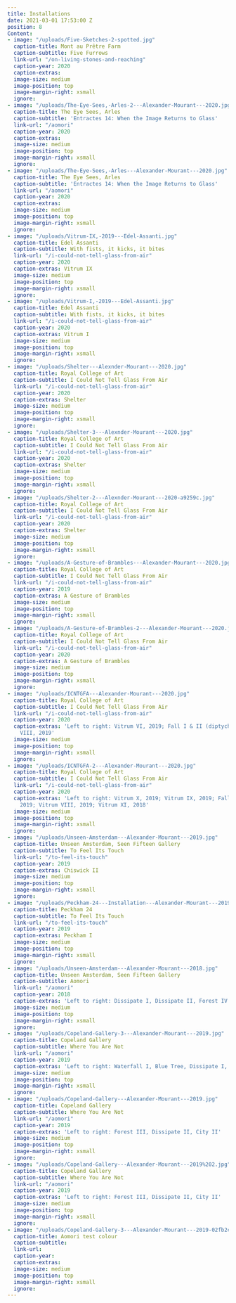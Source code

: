 ```yaml
---
title: Installations
date: 2021-03-01 17:53:00 Z
position: 8
Content:
- image: "/uploads/Five-Sketches-2-spotted.jpg"
  caption-title: Mont au Prêtre Farm
  caption-subtitle: Five Furrows
  link-url: "/on-living-stones-and-reaching"
  caption-year: 2020
  caption-extras: 
  image-size: medium
  image-position: top
  image-margin-right: xsmall
  ignore: 
- image: "/uploads/The-Eye-Sees,-Arles-2---Alexander-Mourant---2020.jpg"
  caption-title: The Eye Sees, Arles
  caption-subtitle: 'Entractes 14: When the Image Returns to Glass'
  link-url: "/aomori"
  caption-year: 2020
  caption-extras: 
  image-size: medium
  image-position: top
  image-margin-right: xsmall
  ignore: 
- image: "/uploads/The-Eye-Sees,-Arles---Alexander-Mourant---2020.jpg"
  caption-title: The Eye Sees, Arles
  caption-subtitle: 'Entractes 14: When the Image Returns to Glass'
  link-url: "/aomori"
  caption-year: 2020
  caption-extras: 
  image-size: medium
  image-position: top
  image-margin-right: xsmall
  ignore: 
- image: "/uploads/Vitrum-IX,-2019---Edel-Assanti.jpg"
  caption-title: Edel Assanti
  caption-subtitle: With fists, it kicks, it bites
  link-url: "/i-could-not-tell-glass-from-air"
  caption-year: 2020
  caption-extras: Vitrum IX
  image-size: medium
  image-position: top
  image-margin-right: xsmall
  ignore: 
- image: "/uploads/Vitrum-I,-2019---Edel-Assanti.jpg"
  caption-title: Edel Assanti
  caption-subtitle: With fists, it kicks, it bites
  link-url: "/i-could-not-tell-glass-from-air"
  caption-year: 2020
  caption-extras: Vitrum I
  image-size: medium
  image-position: top
  image-margin-right: xsmall
  ignore: 
- image: "/uploads/Shelter---Alexnder-Mourant---2020.jpg"
  caption-title: Royal College of Art
  caption-subtitle: I Could Not Tell Glass From Air
  link-url: "/i-could-not-tell-glass-from-air"
  caption-year: 2020
  caption-extras: Shelter
  image-size: medium
  image-position: top
  image-margin-right: xsmall
  ignore: 
- image: "/uploads/Shelter-3---Alexnder-Mourant---2020.jpg"
  caption-title: Royal College of Art
  caption-subtitle: I Could Not Tell Glass From Air
  link-url: "/i-could-not-tell-glass-from-air"
  caption-year: 2020
  caption-extras: Shelter
  image-size: medium
  image-position: top
  image-margin-right: xsmall
  ignore: 
- image: "/uploads/Shelter-2---Alexnder-Mourant---2020-a9259c.jpg"
  caption-title: Royal College of Art
  caption-subtitle: I Could Not Tell Glass From Air
  link-url: "/i-could-not-tell-glass-from-air"
  caption-year: 2020
  caption-extras: Shelter
  image-size: medium
  image-position: top
  image-margin-right: xsmall
  ignore: 
- image: "/uploads/A-Gesture-of-Brambles---Alexander-Mourant---2020.jpg"
  caption-title: Royal College of Art
  caption-subtitle: I Could Not Tell Glass From Air
  link-url: "/i-could-not-tell-glass-from-air"
  caption-year: 2019
  caption-extras: A Gesture of Brambles
  image-size: medium
  image-position: top
  image-margin-right: xsmall
  ignore: 
- image: "/uploads/A-Gesture-of-Brambles-2---Alexander-Mourant---2020.jpg"
  caption-title: Royal College of Art
  caption-subtitle: I Could Not Tell Glass From Air
  link-url: "/i-could-not-tell-glass-from-air"
  caption-year: 2020
  caption-extras: A Gesture of Brambles
  image-size: medium
  image-position: top
  image-margin-right: xsmall
  ignore: 
- image: "/uploads/ICNTGFA---Alexander-Mourant---2020.jpg"
  caption-title: Royal College of Art
  caption-subtitle: I Could Not Tell Glass From Air
  link-url: "/i-could-not-tell-glass-from-air"
  caption-year: 2020
  caption-extras: 'Left to right: Vitrum VI, 2019; Fall I & II (diptych), 2019; Vitrum
    VIII, 2019'
  image-size: medium
  image-position: top
  image-margin-right: xsmall
  ignore: 
- image: "/uploads/ICNTGFA-2---Alexander-Mourant---2020.jpg"
  caption-title: Royal College of Art
  caption-subtitle: I Could Not Tell Glass From Air
  link-url: "/i-could-not-tell-glass-from-air"
  caption-year: 2020
  caption-extras: 'Left to right: Vitrum X, 2019; Vitrum IX, 2019; Fall I & II (diptych),
    2019; Vitrum VIII, 2019; Vitrum XI, 2018'
  image-size: medium
  image-position: top
  image-margin-right: xsmall
  ignore: 
- image: "/uploads/Unseen-Amsterdam---Alexander-Mourant---2019.jpg"
  caption-title: Unseen Amsterdam, Seen Fifteen Gallery
  caption-subtitle: To Feel Its Touch
  link-url: "/to-feel-its-touch"
  caption-year: 2019
  caption-extras: Chiswick II
  image-size: medium
  image-position: top
  image-margin-right: xsmall
  ignore: 
- image: "/uploads/Peckham-24---Installation---Alexander-Mourant---2019.jpg"
  caption-title: Peckham 24
  caption-subtitle: To Feel Its Touch
  link-url: "/to-feel-its-touch"
  caption-year: 2019
  caption-extras: Peckham I
  image-size: medium
  image-position: top
  image-margin-right: xsmall
  ignore: 
- image: "/uploads/Unseen-Amsterdam---Alexander-Mourant---2018.jpg"
  caption-title: Unseen Amsterdam, Seen Fifteen Gallery
  caption-subtitle: Aomori
  link-url: "/aomori"
  caption-year: 2018
  caption-extras: 'Left to right: Dissipate I, Dissipate II, Forest IV'
  image-size: medium
  image-position: top
  image-margin-right: xsmall
  ignore: 
- image: "/uploads/Copeland-Gallery-3---Alexander-Mourant---2019.jpg"
  caption-title: Copeland Gallery
  caption-subtitle: Where You Are Not
  link-url: "/aomori"
  caption-year: 2019
  caption-extras: 'Left to right: Waterfall I, Blue Tree, Dissipate I, Forest V'
  image-size: medium
  image-position: top
  image-margin-right: xsmall
  ignore: 
- image: "/uploads/Copeland-Gallery---Alexander-Mourant---2019.jpg"
  caption-title: Copeland Gallery
  caption-subtitle: Where You Are Not
  link-url: "/aomori"
  caption-year: 2019
  caption-extras: 'Left to right: Forest III, Dissipate II, City II'
  image-size: medium
  image-position: top
  image-margin-right: xsmall
  ignore: 
- image: "/uploads/Copeland-Gallery---Alexander-Mourant---2019%202.jpg"
  caption-title: Copeland Gallery
  caption-subtitle: Where You Are Not
  link-url: "/aomori"
  caption-year: 2019
  caption-extras: 'Left to right: Forest III, Dissipate II, City II'
  image-size: medium
  image-position: top
  image-margin-right: xsmall
  ignore: 
- image: "/uploads/Copeland-Gallery-3---Alexander-Mourant---2019-02fb2c.jpg"
  caption-title: Aomori test colour
  caption-subtitle: 
  link-url: 
  caption-year: 
  caption-extras: 
  image-size: medium
  image-position: top
  image-margin-right: xsmall
  ignore: 
---
```



